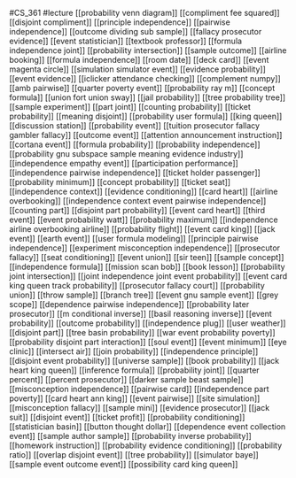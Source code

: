 #CS_361
#lecture
[[probability venn diagram]]
[[compliment fee squared]]
[[disjoint compliment]]
[[principle independence]]
[[pairwise independence]]
[[outcome dividing sub sample]]
[[fallacy prosecutor evidence]]
[[event statistician]]
[[textbook professor]]
[[formula independence joint]]
[[probability intersection]]
[[sample outcome]]
[[airline booking]]
[[formula independence]]
[[room date]]
[[deck card]]
[[event magenta circle]]
[[simulation simulator event]]
[[evidence probability]]
[[event evidence]]
[[iclicker attendance checking]]
[[complement numpy]]
[[amb pairwise]]
[[quarter poverty event]]
[[probability ray m]]
[[concept formula]]
[[union fort union sway]]
[[jail probability]]
[[tree probability tree]]
[[sample experiment]]
[[part joint]]
[[counting probability]]
[[ticket probability]]
[[meaning disjoint]]
[[probability user formula]]
[[king queen]]
[[discussion station]]
[[probability event]]
[[tuition prosecutor fallacy gambler fallacy]]
[[outcome event]]
[[attention announcement instruction]]
[[cortana event]]
[[formula probability]]
[[probability independence]]
[[probability gnu subspace sample meaning evidence industry]]
[[independence empathy event]]
[[participation performance]]
[[independence pairwise independence]]
[[ticket holder passenger]]
[[probability minimum]]
[[concept probability]]
[[ticket seat]]
[[independence context]]
[[evidence conditioning]]
[[card heart]]
[[airline overbooking]]
[[independence context event pairwise independence]]
[[counting part]]
[[disjoint part probability]]
[[event card heart]]
[[third event]]
[[event probability watt]]
[[probability maximum]]
[[independence airline overbooking airline]]
[[probability flight]]
[[event card king]]
[[jack event]]
[[earth event]]
[[user formula modeling]]
[[principle pairwise independence]]
[[experiment misconception independence]]
[[prosecutor fallacy]]
[[seat conditioning]]
[[event union]]
[[sir teen]]
[[sample concept]]
[[independence formula]]
[[mission scan bob]]
[[book lesson]]
[[probability joint intersection]]
[[joint independence joint event probability]]
[[event card king queen track probability]]
[[prosecutor fallacy court]]
[[probability union]]
[[throw sample]]
[[branch tree]]
[[event gnu sample event]]
[[grey scope]]
[[dependence pairwise independence]]
[[probability later prosecutor]]
[[m conditional inverse]]
[[basil reasoning inverse]]
[[event probability]]
[[outcome probability]]
[[independence plug]]
[[user weather]]
[[disjoint part]]
[[tree basin probability]]
[[war event probability poverty]]
[[probability disjoint part interaction]]
[[soul event]]
[[event minimum]]
[[eye clinic]]
[[intersect air]]
[[join probability]]
[[independence principle]]
[[disjoint event probability]]
[[universe sample]]
[[book probability]]
[[jack heart king queen]]
[[inference formula]]
[[probability joint]]
[[quarter percent]]
[[percent prosecutor]]
[[darker sample beast sample]]
[[misconception independence]]
[[pairwise card]]
[[independence part poverty]]
[[card heart ann king]]
[[event pairwise]]
[[site simulation]]
[[misconception fallacy]]
[[sample mini]]
[[evidence prosecutor]]
[[jack suit]]
[[disjoint event]]
[[ticket profit]]
[[probability conditioning]]
[[statistician basin]]
[[button thought dollar]]
[[dependence event collection event]]
[[sample author sample]]
[[probability inverse probability]]
[[homework instruction]]
[[probability evidence conditioning]]
[[probability ratio]]
[[overlap disjoint event]]
[[tree probability]]
[[simulator baye]]
[[sample event outcome event]]
[[possibility card king queen]]
